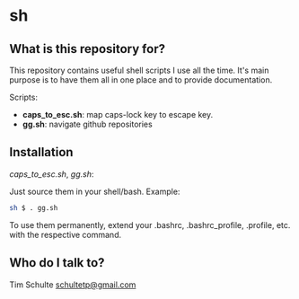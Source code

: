 # sh

## What is this repository for?

This repository contains useful shell scripts I use all the time. It's main
purpose is to have them all in one place and to provide documentation.

Scripts:
- **caps_to_esc.sh**: map caps-lock key to escape key.
- **gg.sh**: navigate github repositories 


## Installation

*caps_to_esc.sh*, *gg.sh*:

Just source them in your shell/bash. Example:

```sh
sh $ . gg.sh
```

To use them permanently, extend your .bashrc, .bashrc_profile, .profile, etc.
with the respective command.


## Who do I talk to?
Tim Schulte
schultetp@gmail.com
